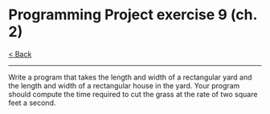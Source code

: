 # Programming Project exercise 9 (ch. 2)

[< Back](../README.md)

---

Write a program that takes the length and width of a rectangular yard and the length and width of a rectangular house in the yard. Your program should compute the time required to cut the grass at the rate of two square feet a second.
